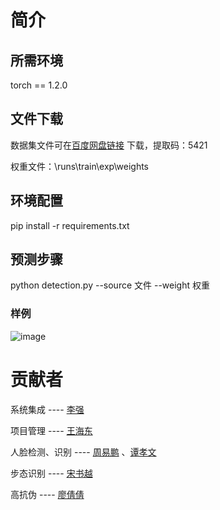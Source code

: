 # 简介

## 所需环境
torch == 1.2.0

## 文件下载
数据集文件可在[百度网盘链接](https://pan.baidu.com/s/1-HG6Mulo1XklABQZ3bvStQ) 下载，提取码：5421

权重文件：\runs\train\exp\weights

## 环境配置
pip install -r requirements.txt

## 预测步骤
python detection.py --source 文件 --weight 权重
### 样例
![image](https://user-images.githubusercontent.com/63147033/228762133-f1dcc023-e335-4727-a67a-fbd43c66fb94.png)


# 贡献者

系统集成 ---- [李强](https://github.com/maninbule)

项目管理 ---- [王海东](https://github.com/donghaiwang)

人脸检测、识别 ---- [周易鹏](https://github.com/eduujspeng) 、[谭孝文](https://github.com/luoxi4563)

步态识别 ---- [宋书越](https://github.com/coding-ssy) 

高抗伪   ---- [廖倩倩](https://github.com/nuonuo0426)

